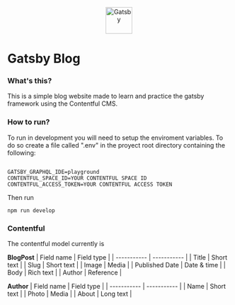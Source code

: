 <p align="center">

<a  href="https://www.gatsbyjs.com/?utm_source=starter&utm_medium=readme&utm_campaign=minimal-starter">

<img  alt="Gatsby"  src="https://www.gatsbyjs.com/Gatsby-Monogram.svg"  width="60"  />

</a>

</p>

# Gatsby Blog


 ### What's this?

  This is a simple blog website made to learn and practice the gatsby framework using the Contentful CMS.

### How to run?

To run in development you will need to setup the enviroment variables. To do so create a file called ".env" in the proyect root directory containing the following:

```shell

GATSBY_GRAPHQL_IDE=playground
CONTENTFUL_SPACE_ID=YOUR CONTENTFUL SPACE ID
CONTENTFUL_ACCESS_TOKEN=YOUR CONTENTFUL ACCESS TOKEN

```
Then run
``` shell 
npm run develop
```

### Contentful
The contentful model currently is

**BlogPost**
| Field name | Field type |
| ----------- | ----------- |
| Title | Short text | 
| Slug | Short text |
| Image | Media |
| Published Date | Date & time |
| Body | Rich text |
| Author | Reference |

**Author**
| Field name | Field type |
| ----------- | ----------- |
| Name | Short text |
| Photo | Media |
| About | Long text |
